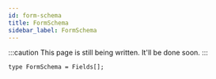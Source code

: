 ```yaml
---
id: form-schema
title: FormSchema
sidebar_label: FormSchema
---
```


:::caution
This page is still being written. It'll be done soon.
:::

```tsx
type FormSchema = Fields[];
```
